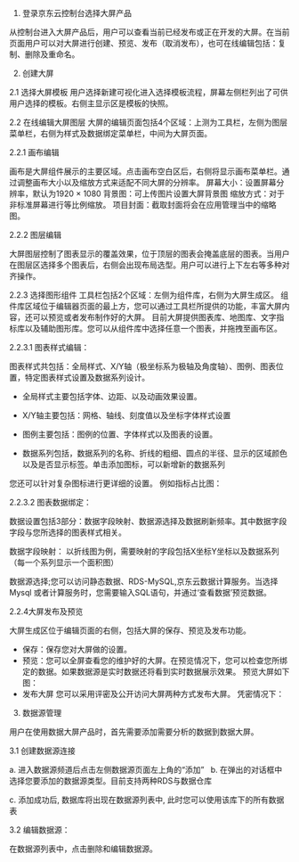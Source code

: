 
1. 登录京东云控制台选择大屏产品

从控制台进入大屏产品后，用户可以查看当前已经发布或正在开发的大屏。在当前页面用户可以对大屏进行创建、预览、发布（取消发布），也可在线编辑包括：复制、删除及重命名。 
 
2. 创建大屏

2.1 选择大屏模板
用户选择新建可视化进入选择模板流程，屏幕左侧栏列出了可供用户选择的模板。右侧主显示区是模板的快照。
 
2.2 在线编辑大屏图层
大屏的编辑页面包括4个区域：上测为工具栏，左侧为图层菜单栏，右侧为样式及数据绑定菜单栏，中间为大屏页面。

2.2.1 画布编辑

画布是大屏组件展示的主要区域。点击画布空白区后，右侧将显示画布菜单栏。通过调整画布大小以及缩放方式来适配不同大屏的分辨率。
屏幕大小：设置屏幕分辨率，默认为1920 × 1080
背景图：可上传图片设置大屏背景图
缩放方式：对于非标准屏幕进行等比例缩放。
项目封面：截取封面将会在应用管理当中的缩略图。

2.2.2 图层编辑

大屏图层控制了图表显示的覆盖效果，位于顶层的图表会掩盖底层的图表。当用户在图层区选择多个图表后，右侧会出现布局选型。用户可以进行上下左右等多种对齐操作。
 

2.2.3 选择图形组件
工具栏包括2个区域：左侧为组件库，右侧为大屏生成区。
组件库区域位于编辑器页面的最上方，您可以通过工具栏所提供的功能，丰富大屏内容，还可以预览或者发布制作好的大屏。
目前大屏提供图表库、地图库、文字指标库以及辅助图形库。您可以从组件库中选择任意一个图表，并拖拽至画布区。
 
2.2.3.1 图表样式编辑：

图表样式共包括：全局样式、X/Y轴（极坐标系为极轴及角度轴）、图例、图表位置，特定图表样式设置及数据系列设计。

* 全局样式主要包括字体、边距、以及动画效果设置。
 
* X/Y轴主要包括：网格、轴线、刻度值以及坐标字体样式设置
 
* 图例主要包括：图例的位置、字体样式以及图表的设置。
 
* 数据系列包括，数据系列的名称、折线的粗细、圆点的半径、显示的区域颜色以及是否显示标签。单击添加图标，可以新增新的数据系列
  
您还可以针对复杂图标进行更详细的设置。
例如指标占比图：
  

2.2.3.2 图表数据绑定：

数据设置包括3部分：数据字段映射、数据源选择及数据刷新频率。其中数据字段字段与您所选择的图表样式相关。
  
数据字段映射： 以折线图为例，需要映射的字段包括X坐标Y坐标以及数据系列（每一个系列显示一个面积图）

数据源选择;您可以访问静态数据、RDS-MySQL,京东云数据计算服务。当选择Mysql 或者计算服务时，您需要输入SQL语句，并通过‘查看数据’预览数据。
 

2.2.4大屏发布及预览

大屏生成区位于编辑页面的右侧，包括大屏的保存、预览及发布功能。
* 保存：保存您对大屏做的设置。
* 预览：您可以全屏查看您的维护好的大屏。在预览情况下，您可以检查您所绑定的数据。如果数据源是实时数据还将看到实时数据展示效果。
预览大屏如下图：
* 发布大屏
您可以采用评密及公开访问大屏两种方式发布大屏。
凭密情况下：

3. 数据源管理

用户在使用数据大屏产品时，首先需要添加需要分析的数据到数据大屏。

3.1	创建数据源连接
 
a. 进入数据源频道后点击左侧数据源页面左上角的“添加”
 
b. 在弹出的对话框中选择您要添加的数据源类型。目前支持两种RDS与数据仓库
 
c. 添加成功后, 数据库将出现在数据源列表中, 此时您可以使用该库下的所有数据表

3.2 编辑数据源：

在数据源列表中，点击删除和编辑数据源。
  
